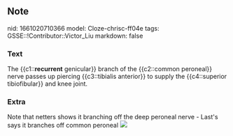 ## Note
nid: 1661020710366
model: Cloze-chrisc-ff04e
tags: GSSE::!Contributor::Victor_Liu
markdown: false

### Text
The {{c1::<b>recurrent</b> genicular}} branch of the {{c2::common
peroneal}} nerve passes up piercing {{c3::tibialis anterior}} to
supply the {{c4::superior tibiofibular}} and knee joint.

### Extra
Note that netters shows it branching off the deep peroneal nerve -
Last's says it branches off common peroneal <img src= 
"paste-7c992d06751c9054d258eb1407439ca307323a23.jpg">
